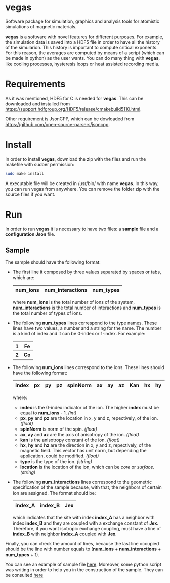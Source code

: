 # vegas
Software package for simulation, graphics and analysis tools for atomistic simulations of magnetic materials.

<b>vegas</b> is a software with novel features for different purposes. For example, the simulation data is saved into a HDF5 file in order to have all the history of the simularion. This history is important to compute critical exponents. For this reason, the averages are computed by means of a script (which can be made in python) as the user wants.
You can do many thing with <b>vegas</b>, like cooling processes, hysteresis loops or heat assisted recording media.

# Requirements
As it was mentioned, HDF5 for C is needed for <b>vegas</b>. This can be downloaded and installed from https://support.hdfgroup.org/HDF5/release/cmakebuild5110.html.

Other requirement is JsonCPP, which can be dowloaded from https://github.com/open-source-parsers/jsoncpp.

# Install
In order to install <b>vegas</b>, download the zip with the files and run the makefile with sudoer permission:
```bash
sudo make install
``` 
A executable file will be created in /usr/bin/ with name <b>vegas</b>. In this way, you can run vegas from anywhere. You can remove the folder zip with the source files if you want.

# Run
In order to run <b>vegas</b> it is necessary to have two files: a <b>sample</b> file and a <b>configuration Json</b> file.

## Sample
The sample should have the following format:
* The first line it composed by three values separated by spaces or tabs, which are:

  | num_ions | num_interactions | num_types |
  | ------------- |:-------------:| -----:|
  where **num_ions** is the total number of ions of the system, **num_interactions** is the total number of interactions and **num_types** is the total number of types of ions.
* The following **num_types** lines correspond to the type names. These lines have two values, a number and a string for the name. The number is a kind of index and it can be 0-index or 1-index. For example:
  
  | **1** | **Fe** |
  | ------------- |:-------------:|
  | **2** | **Co** |


* The following **num_ions** lines correspond to the ions. These lines should have the following format:
  
  | index | px | py | pz | spinNorm | ax | ay | az | Kan | hx | hy | hz | type | location |
  | ---- | ---- | ---- | ---- | ---- | ---- | ---- | ---- | ---- | ---- | ---- | ---- | ---- | ---- |
  where:
  - **index** is the 0-index indicator of the ion. The higher **index** must be equal to **num_ions** - 1. *(int)*
  - **px**, **py** and **pz** are the location in x, y and z, repectively, of the ion. *(float)*
  - **spinNorm** is norm of the spin. *(float)*
  - **ax**, **ay** and **az** are the axis of anisotropy of the ion. *(float)*
  - **kan** is the anisotropy constant of the ion. *(float)*
  - **hx**, **hy** and **hz** are the direction in x, y and z, repectively, of the magnetic field. This vector has unit norm, but depending the application, could be modified. *(float)*
  - **type** is the type of the ion. *(string)*
  - **location** is the location of the ion, which can be *core* or *surface*. *(string)*

* The following **num_interactions** lines correspond to the geometric specification of the sample because, with that, the neighbors of certain ion are assigned. The format should be:

  | index_A | index_B | Jex |
  | ---- | ---- | ---- |
  which indicates that the site with index **index_A** has a neighbor with index **index_B** and they are coupled with a exchange constant of **Jex**. Therefore, if you want isotropic exchange coupling, must have a line of **index_B** with neighbor **index_A** coupled with **Jex**.
  
Finally, you can check the amount of lines, because the last line occupied should be the line with number equals to (**num_ions** + **num_interactions** + **num_types** + 1).

You can see an example of sample file [here](https://github.com/jdalzatec/vegas/blob/master/examples/some%20kind%20of%20simulations/training%20effect/samples/bulk_L_8.dat). Moreover, some python script was writing in order to help you in the construction of the sample. They can be consulted [here](https://github.com/jdalzatec/vegas/tree/master/examples/build%20samples)
